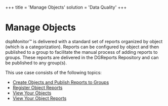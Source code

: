 +++
title = 'Manage Objects'
solution = 'Data Quality'
+++

# Manage Objects

dspMonitor™ is delivered with a standard set of reports organized by
object (which is a categorization). Reports can be configured by object
and then published to a group to facilitate the manual process of adding
reports to groups. These reports are delivered in the DGReports
Repository and can be published to any group(s).

This use case consists of the following topics:

  - [Create Objects and Publish Reports to
    Groups](Create_Objects_and_Publish_Reports_to_Groups.htm)
  - [Register Object Reports](Register_Object_Reports.htm)
  - [View Your Objects](View_Your_Objects.htm)
  - [View Your Object Reports](View_Your_Object_Reports.htm)
